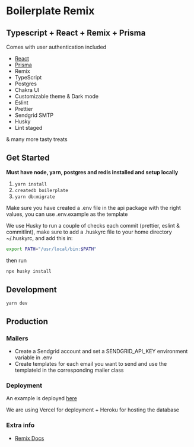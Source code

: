 # Boilerplate Remix

## Typescript + React + Remix + Prisma

Comes with user authentication included

- [React](https://github.com/facebook/react)
- [Prisma](https://www.prisma.io)
- Remix
- TypeScript
- Postgres
- Chakra UI
- Customizable theme & Dark mode
- Eslint
- Prettier
- Sendgrid SMTP
- Husky
- Lint staged

& many more tasty treats

## Get Started

**Must have node, yarn, postgres and redis installed and setup locally**

1. `yarn install`
2. `createdb boilerplate`
3. `yarn db:migrate`

Make sure you have created a .env file in the api package with the right values, you can use .env.example as the template

We use Husky to run a couple of checks each commit (prettier, eslint & commitlint), make sure to add a
.huskyrc file to your home directory ~/.huskyrc, and add this in:

```bash
export PATH="/usr/local/bin:$PATH"
```

then run

```bash
npx husky install
```

## Development

`yarn dev`

## Production

### Mailers

- Create a Sendgrid account and set a SENDGRID_API_KEY environment variable in .env
- Create templates for each email you want to send and use the templateId in the corresponding mailer class

### Deployment

An example is deployed [here](https://boilerplate-remix.noquarter.co)

We are using Vercel for deployment + Heroku for hosting the database

### Extra info

- [Remix Docs](https://remix.run/docs)
